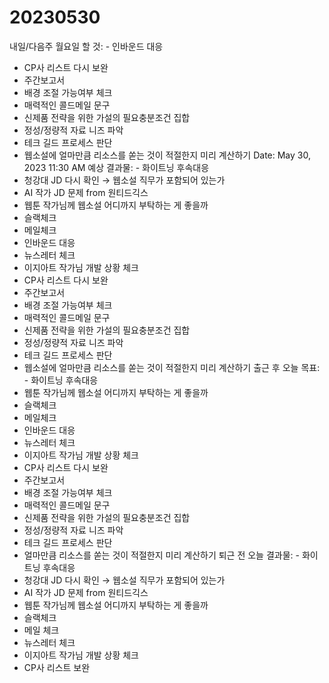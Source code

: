 # 20230530

내일/다음주 월요일 할 것: - 인바운드 대응
- CP사 리스트 다시 보완
- 주간보고서
- 배경 조절 가능여부 체크
- 매력적인 콜드메일 문구
- 신제품 전략을 위한 가설의 필요충분조건 집합
- 정성/정량적 자료 니즈 파악
- 테크 길드 프로세스 판단
- 웹소설에 얼마만큼 리소스를 쏟는 것이 적절한지 미리 계산하기
Date: May 30, 2023 11:30 AM
예상 결과물: - 화이트닝 후속대응
- 청강대 JD 다시 확인 → 웹소설 직무가 포함되어 있는가
- AI 작가 JD 문제 from 원티드긱스
- 웹툰 작가님께 웹소설 어디까지 부탁하는 게 좋을까
- 슬랙체크
- 메일체크
- 인바운드 대응
- 뉴스레터 체크
- 이지아트 작가님 개발 상황 체크
- CP사 리스트 다시 보완
- 주간보고서
- 배경 조절 가능여부 체크
- 매력적인 콜드메일 문구
- 신제품 전략을 위한 가설의 필요충분조건 집합
- 정성/정량적 자료 니즈 파악
- 테크 길드 프로세스 판단
- 웹소설에 얼마만큼 리소스를 쏟는 것이 적절한지 미리 계산하기
출근 후 오늘 목표: - 화이트닝 후속대응
- 웹툰 작가님께 웹소설 어디까지 부탁하는 게 좋을까
- 슬랙체크
- 메일체크
- 인바운드 대응
- 뉴스레터 체크
- 이지아트 작가님 개발 상황 체크
- CP사 리스트 다시 보완
- 주간보고서
- 배경 조절 가능여부 체크
- 매력적인 콜드메일 문구
- 신제품 전략을 위한 가설의 필요충분조건 집합
- 정성/정량적 자료 니즈 파악
- 테크 길드 프로세스 판단
- 얼마만큼 리소스를 쏟는 것이 적절한지 미리 계산하기
퇴근 전 오늘 결과물: - 화이트닝 후속대응
- 청강대 JD 다시 확인 → 웹소설 직무가 포함되어 있는가
- AI 작가 JD 문제 from 원티드긱스
- 웹툰 작가님께 웹소설 어디까지 부탁하는 게 좋을까
- 슬랙체크
- 메일 체크
- 뉴스레터 체크
- 이지아트 작가님 개발 상황 체크
- CP사 리스트 보완
